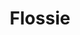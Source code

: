 ---
layout: piece
collection_: paintings
title: Flossie
image: flossie.jpg
media: Acrylic
dimensions: 11 x 14
description: Painted with popsicle sticks on board.
price: $125
create_date: 2015
---